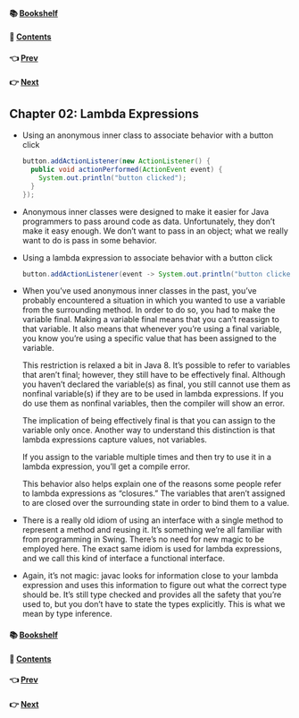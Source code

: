 #### &#x1F4DA; [Bookshelf](../)
#### &#x1F4DC; [Contents](./README.md#contents)
#### &#x1F448; [Prev](./Ch01_Introduction.md)
#### &#x1F449; [Next](./Ch03_Streams.md)

## Chapter 02: Lambda Expressions

- Using an anonymous inner class to associate behavior with a button click
  ```java
  button.addActionListener(new ActionListener() {
    public void actionPerformed(ActionEvent event) {
      System.out.println("button clicked");
    }
  });
  ```

- Anonymous inner classes were designed to make it easier for Java programmers to pass around code as data. Unfortunately, they don’t make it easy enough. We don’t want to pass in an object; what we really want to do is pass in some behavior.

- Using a lambda expression to associate behavior with a button click
  ```java
  button.addActionListener(event -> System.out.println("button clicked"));
  ```

- When you’ve used anonymous inner classes in the past, you’ve probably encountered a situation in which you wanted to use a variable from the surrounding method. In order to do so, you had to make the variable final. Making a variable final means that you can’t reassign to that variable. It also means that whenever you’re using a final variable, you know you’re using a specific value that has been assigned to the variable.

	This restriction is relaxed a bit in Java 8. It’s possible to refer to variables that aren’t final; however, they still have to be effectively final. Although you haven’t declared the variable(s) as final, you still cannot use them as nonfinal variable(s) if they are to
be used in lambda expressions. If you do use them as nonfinal variables, then the compiler will show an error.

	The implication of being effectively final is that you can assign to the variable only once. Another way to understand this distinction is that lambda expressions capture values, not variables.

	If you assign to the variable multiple times and then try to use it in a lambda expression, you’ll get a compile error.

	This behavior also helps explain one of the reasons some people refer to lambda expressions as “closures.” The variables that aren’t assigned to are closed over the surrounding state in order to bind them to a value.

- There is a really old idiom of using an interface with a single method to represent a method and reusing it. It’s something we’re all familiar with from programming in Swing. There’s no need for new magic to be employed here. The exact same idiom is used for lambda expressions, and we call this kind of interface a functional interface.

- Again, it’s not magic: javac looks for information close to your lambda expression and uses this information to figure out what the correct type should be. It’s still type checked and provides all the safety that you’re used to, but you don’t have to state the types explicitly. This is what we mean by type inference.

#### &#x1F4DA; [Bookshelf](../)
#### &#x1F4DC; [Contents](./README.md#contents)
#### &#x1F448; [Prev](./Ch01_Introduction.md)
#### &#x1F449; [Next](./Ch03_Streams.md)